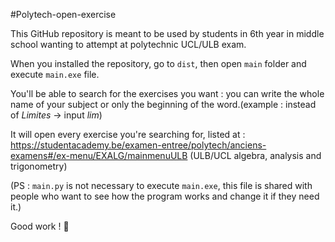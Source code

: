 #Polytech-open-exercise

This GitHub repository is meant to be used by students in 6th year in middle school wanting to attempt at polytechnic 
UCL/ULB exam.

When you installed the repository, go to `dist`, then open `main` folder and execute `main.exe` file. 

You'll be able to search for the exercises you want : you can write the whole name of your subject or only the beginning
of the word.(example : instead of *Limites* -> input *lim*)

It will open every exercise you're searching for, listed at : 
https://studentacademy.be/examen-entree/polytech/anciens-examens#/ex-menu/EXALG/mainmenuULB (ULB/UCL algebra, analysis 
and trigonometry)

(PS : `main.py` is not necessary to execute `main.exe`, this file is shared with people who want to see how the program 
works and change it if they need it.)

Good work ! 🗿

